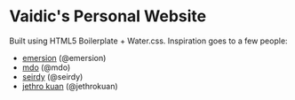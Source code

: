 # Vaidic's Personal Website

Built using HTML5 Boilerplate + Water.css. Inspiration goes to a few people:
- [emersion](https://emersion.fr) (@emersion)
- [mdo](https://mdo.fm) (@mdo)
- [seirdy](https://seirdy.one) (@seirdy)
- [jethro kuan](https://jethro.dev) (@jethrokuan)
